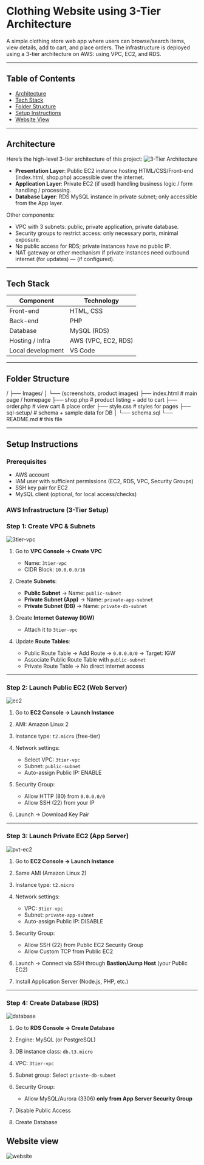 # Clothing Website using 3-Tier Architecture

A simple clothing store web app where users can browse/search items, view details, add to cart, and place orders. The infrastructure is deployed using a 3-tier architecture on AWS: using VPC, EC2, and RDS.

---

## Table of Contents

- [Architecture](#architecture)  
- [Tech Stack](#tech-stack)  
- [Folder Structure](#folder-structure)  
- [Setup Instructions](#setup-instructions)
- [Website View](#Website-view)  
  

---

## Architecture

Here’s the high-level 3-tier architecture of this project:
![3-Tier Architecture](./Images/arc.png)
- **Presentation Layer**: Public EC2 instance hosting HTML/CSS/Front-end (index.html, shop.php) accessible over the internet.  
- **Application Layer**: Private EC2 (if used) handling business logic / form handling / processing.  
- **Database Layer**: RDS MySQL instance in private subnet; only accessible from the App layer.

Other components:  
- VPC with 3 subnets: public, private application, private database.  
- Security groups to restrict access: only necessary ports, minimal exposure.  
- No public access for RDS; private instances have no public IP.  
- NAT gateway or other mechanism if private instances need outbound internet (for updates) — (if configured).

---

## Tech Stack

| Component        | Technology                     |
|------------------|----------------------------------|
| Front-end        | HTML, CSS                     |
| Back-end         | PHP                            |
| Database         | MySQL (RDS)                   |
| Hosting / Infra  | AWS (VPC, EC2, RDS)            |
| Local development| VS Code                        |

---

## Folder Structure

/
├── Images/
│ └── (screenshots, product images)
├── index.html # main page / homepage
├── shop.php # product listing + add to cart
├── order.php # view cart & place order
├── style.css # styles for pages
├── sql-setup/ # schema + sample data for DB
│ └── schema.sql
└── README.md # this file

---

## Setup Instructions

### Prerequisites

- AWS account  
- IAM user with sufficient permissions (EC2, RDS, VPC, Security Groups)  
- SSH key pair for EC2  
- MySQL client (optional, for local access/checks)  

### AWS Infrastructure (3-Tier Setup)

### **Step 1: Create VPC & Subnets**
![3tier-vpc](./Images/vpc.png) 
1. Go to **VPC Console → Create VPC**

   * Name: `3tier-vpc`
   * CIDR Block: `10.0.0.0/16`
2. Create **Subnets**:

   * **Public Subnet**  → Name: `public-subnet`
   * **Private Subnet (App)**  → Name: `private-app-subnet`
   * **Private Subnet (DB)**  → Name: `private-db-subnet`
3. Create **Internet Gateway (IGW)**

   * Attach it to `3tier-vpc`
4. Update **Route Tables**:

   * Public Route Table → Add Route → `0.0.0.0/0` → Target: IGW
   * Associate Public Route Table with `public-subnet`
   * Private Route Table → No direct internet access 

---

### **Step 2: Launch Public EC2 (Web Server)**
![ec2](./Images/ec2.png)
1. Go to **EC2 Console → Launch Instance**
2. AMI: Amazon Linux 2
3. Instance type: `t2.micro` (free-tier)
4. Network settings:

   * Select VPC: `3tier-vpc`
   * Subnet: `public-subnet`
   * Auto-assign Public IP: ENABLE
5. Security Group:

   * Allow HTTP (80) from `0.0.0.0/0`
   * Allow SSH (22) from your IP
6. Launch → Download Key Pair
---

### **Step 3: Launch Private EC2 (App Server)**
![pvt-ec2](./Images/ec2.png)
1. Go to **EC2 Console → Launch Instance**
2. Same AMI (Amazon Linux 2)
3. Instance type: `t2.micro`
4. Network settings:

   * VPC: `3tier-vpc`
   * Subnet: `private-app-subnet`
   * Auto-assign Public IP: DISABLE
5. Security Group:

   * Allow SSH (22) from Public EC2 Security Group 
   * Allow Custom TCP  from Public EC2 
6. Launch → Connect via SSH through **Bastion/Jump Host** (your Public EC2)
7. Install Application Server (Node.js, PHP, etc.)

---

### **Step 4: Create Database (RDS)**
![database](./Images/RDS.png)
1. Go to **RDS Console → Create Database**
2. Engine: MySQL (or PostgreSQL)
3. DB instance class: `db.t3.micro`
4. VPC: `3tier-vpc`
5. Subnet group: Select `private-db-subnet`
6. Security Group:

   * Allow MySQL/Aurora (3306) **only from App Server Security Group**
7. Disable Public Access
8. Create Database



## Website view


![website](./Images/web.png)






